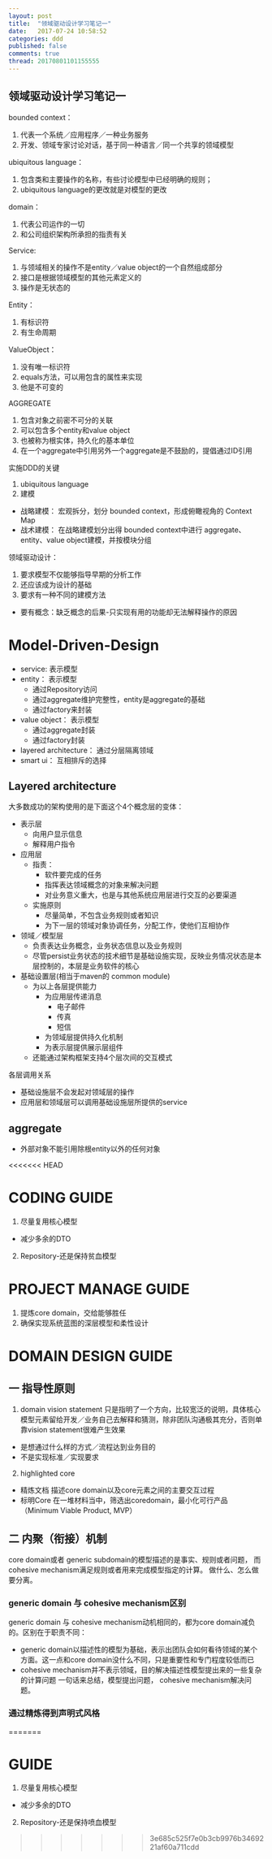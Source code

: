 ```yaml
---
layout: post
title:  "领域驱动设计学习笔记一"
date:   2017-07-24 10:58:52
categories: ddd
published: false
comments: true
thread: 20170801101155555
---
```

领域驱动设计学习笔记一
---
bounded context：
1. 代表一个系统／应用程序／一种业务服务
2. 开发、领域专家讨论对话，基于同一种语言／同一个共享的领域模型

ubiquitous language：
1. 包含类和主要操作的名称，有些讨论模型中已经明确的规则；
2. ubiquitous language的更改就是对模型的更改

domain：
1. 代表公司运作的一切
2. 和公司组织架构所承担的指责有关

Service:
1. 与领域相关的操作不是entity／value object的一个自然组成部分
2. 接口是根据领域模型的其他元素定义的
3. 操作是无状态的

Entity：
1. 有标识符
2. 有生命周期

ValueObject：
1. 没有唯一标识符
2. equals方法，可以用包含的属性来实现
3. 他是不可变的

AGGREGATE
1. 包含对象之前密不可分的关联
2. 可以包含多个entity和value object
3. 也被称为根实体，持久化的基本单位
4. 在一个aggregate中引用另外一个aggregate是不鼓励的，提倡通过ID引用


实施DDD的关键
1. ubiquitous language
2. 建模
  - 战略建模： 宏观拆分，划分 bounded context，形成俯瞰视角的 Context Map
  - 战术建模： 在战略建模划分出得 bounded context中进行  aggregate、entity、value object建模，并按模块分组

领域驱动设计：
1. 要求模型不仅能够指导早期的分析工作
2. 还应该成为设计的基础
3. 要求有一种不同的建模方法
  - 要有概念：缺乏概念的后果-只实现有用的功能却无法解释操作的原因

# Model-Driven-Design
- service: 表示模型
- entity： 表示模型
  - 通过Repository访问
  - 通过aggregate维护完整性，entity是aggregate的基础
  - 通过factory来封装
- value object： 表示模型
  - 通过aggregate封装
  - 通过factory封装
- layered architecture： 通过分层隔离领域
- smart ui： 互相排斥的选择

## Layered architecture
大多数成功的架构使用的是下面这个4个概念层的变体：
- 表示层
  - 向用户显示信息
  - 解释用户指令
- 应用层
  - 指责：
    - 软件要完成的任务
    - 指挥表达领域概念的对象来解决问题
    - 对业务意义重大，也是与其他系统应用层进行交互的必要渠道
  - 实施原则
    - 尽量简单，不包含业务规则或者知识
    - 为下一层的领域对象协调任务，分配工作，使他们互相协作
- 领域／模型层
  - 负责表达业务概念，业务状态信息以及业务规则
  - 尽管persist业务状态的技术细节是基础设施实现，反映业务情况状态是本层控制的，本层是业务软件的核心
- 基础设置层(相当于maven的 common module)
  - 为以上各层提供能力
    - 为应用层传递消息
      - 电子邮件
      - 传真
      - 短信
    - 为领域层提供持久化机制
    - 为表示层提供展示层组件
  - 还能通过架构框架支持4个层次间的交互模式

各层调用关系
- 基础设施层不会发起对领域层的操作
- 应用层和领域层可以调用基础设施层所提供的service


## aggregate
- 外部对象不能引用除根entity以外的任何对象


<<<<<<< HEAD
# CODING GUIDE
1. 尽量复用核心模型
  - 减少多余的DTO
2. Repository-还是保持贫血模型

# PROJECT MANAGE GUIDE
1. 提炼core domain，交给能够胜任
2. 确保实现系统蓝图的深层模型和柔性设计


# DOMAIN DESIGN GUIDE
## 一 指导性原则
1. domain vision statement
只是指明了一个方向，比较宽泛的说明，具体核心模型元素留给开发／业务自己去解释和猜测，除非团队沟通极其充分，否则单靠vision statement很难产生效果
  - 是想通过什么样的方式／流程达到业务目的
  - 不是实现标准／实现要求
2. highlighted core  
  - 精炼文档  描述core domain以及core元素之间的主要交互过程
  - 标明Core  在一堆材料当中，筛选出coredomain，最小化可行产品（Minimum Viable Product, MVP）
## 二 内聚（衔接）机制
core domain或者 generic subdomain的模型描述的是事实、规则或者问题， 而cohesive mechanism满足规则或者用来完成模型指定的计算。
做什么、怎么做要分离。

### generic domain 与 cohesive mechanism区别
generic domain 与 cohesive mechanism动机相同的，都为core domain减负的。区别在于职责不同：
- generic domain以描述性的模型为基础，表示出团队会如何看待领域的某个方面。这一点和core domain没什么不同，只是重要性和专门程度较低而已
- cohesive mechanism并不表示领域，目的解决描述性模型提出来的一些复杂的计算问题
一句话来总结，模型提出问题， cohesive mechanism解决问题。

### 通过精炼得到声明式风格
=======
# GUIDE
1. 尽量复用核心模型
  - 减少多余的DTO
2. Repository-还是保持喷血模型
>>>>>>> 3e685c525f7e0b3cb9976b3469221af60a711cdd
